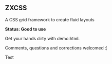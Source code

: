 ZXCSS
-----
A CSS grid framework to create fluid layouts

__Status: Good to use__

Get your hands dirty with demo.html.

Comments, questions and corrections welcomed :)

Test
